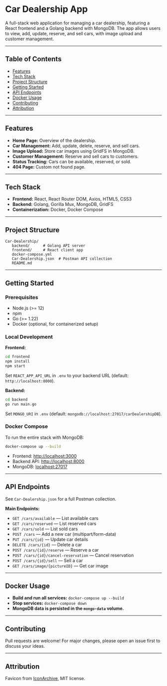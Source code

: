 
# Car Dealership App

A full-stack web application for managing a car dealership, featuring a React frontend and a Golang backend with MongoDB. The app allows users to view, add, update, reserve, and sell cars, with image upload and customer management.

---

## Table of Contents

- [Features](#features)
- [Tech Stack](#tech-stack)
- [Project Structure](#project-structure)
- [Getting Started](#getting-started)
- [API Endpoints](#api-endpoints)
- [Docker Usage](#docker-usage)
- [Contributing](#contributing)
- [Attribution](#attribution)

---

## Features

- **Home Page:** Overview of the dealership.
- **Car Management:** Add, update, delete, reserve, and sell cars.
- **Image Upload:** Store car images using GridFS in MongoDB.
- **Customer Management:** Reserve and sell cars to customers.
- **Status Tracking:** Cars can be available, reserved, or sold.
- **404 Page:** Custom not found page.

---

## Tech Stack

- **Frontend:** React, React Router DOM, Axios, HTML5, CSS3
- **Backend:** Golang, Gorilla Mux, MongoDB, GridFS
- **Containerization:** Docker, Docker Compose

---

## Project Structure

```
Car-Dealership/
   backend/      # Golang API server
   frontend/     # React client app
   docker-compose.yml
   Car-Dealership.json  # Postman API collection
   README.md
```

---

## Getting Started

### Prerequisites

- Node.js (>= 12)
- npm
- Go (>= 1.22)
- Docker (optional, for containerized setup)

### Local Development

**Frontend:**
```bash
cd frontend
npm install
npm start
```
Set `REACT_APP_API_URL` in `.env` to your backend URL (default: `http://localhost:8000`).

**Backend:**
```bash
cd backend
go run main.go
```
Set `MONGO_URI` in `.env` (default: `mongodb://localhost:27017/carDealershipDB`).

### Docker Compose

To run the entire stack with MongoDB:
```bash
docker-compose up --build
```
- Frontend: [http://localhost:3000](http://localhost:3000)
- Backend API: [http://localhost:8000](http://localhost:8000)
- MongoDB: [localhost:27017](localhost:27017)

---

## API Endpoints

See `Car-Dealership.json` for a full Postman collection.

**Main Endpoints:**
- `GET /cars/available` — List available cars
- `GET /cars/reserved` — List reserved cars
- `GET /cars/sold` — List sold cars
- `POST /cars` — Add a new car (multipart/form-data)
- `PUT /cars/{id}` — Update car details
- `DELETE /cars/{id}` — Delete a car
- `POST /cars/{id}/reserve` — Reserve a car
- `POST /cars/{id}/cancel-reservation` — Cancel reservation
- `POST /cars/{id}/sell` — Sell a car
- `GET /cars/image/{pictureID}` — Get car image

---

## Docker Usage

- **Build and run all services:** `docker-compose up --build`
- **Stop services:** `docker-compose down`
- **MongoDB data is persisted in the `mongo-data` volume.**

---

## Contributing

Pull requests are welcome! For major changes, please open an issue first to discuss your ideas.

---

## Attribution

Favicon from [IconArchive](https://www.iconarchive.com/show/ionicons-icons-by-ionic/car-sport-sharp-icon.html), MIT license.